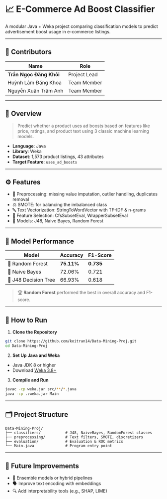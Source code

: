 # 📈 E-Commerce Ad Boost Classifier

A modular Java + Weka project comparing classification models to predict advertisement boost usage in e-commerce listings.

---

## 👥 Contributors

| Name                    | Role         |
| ----------------------- | ------------ |
| **Trần Ngọc Đăng Khôi** | Project Lead |
| Huỳnh Lâm Đăng Khoa     | Team Member  |
| Nguyễn Xuân Trâm Anh    | Team Member  |

---

## 🧠 Overview

> Predict whether a product uses ad boosts based on features like price, ratings, and product text using 3 classic machine learning models.

* **Language**: Java
* **Library**: Weka
* **Dataset**: 1,573 product listings, 43 attributes
* **Target Feature**: `uses_ad_boosts`

---

## ⚙️ Features

* 🔧 Preprocessing: missing value imputation, outlier handling, duplicates removal
* ⚖️ SMOTE: for balancing the imbalanced class
* 🔤 Text Vectorization: StringToWordVector with TF-IDF & n-grams
* 🧪 Feature Selection: CfsSubsetEval, WrapperSubsetEval
* 🤖 Models: J48, Naive Bayes, Random Forest

---

## 🧪 Model Performance

| Model                | Accuracy   | F1-Score  |
| -------------------- | ---------- | --------- |
| 🌳 Random Forest     | **75.11%** | **0.735** |
| 📙 Naive Bayes       | 72.06%     | 0.721     |
| 🌲 J48 Decision Tree | 66.93%     | 0.618     |

> 🏆 **Random Forest** performed the best in overall accuracy and F1-score.

---

## 🚀 How to Run

1. **Clone the Repository**

```bash
git clone https://github.com/koitran14/Data-Mining-Proj.git
cd Data-Mining-Proj
```

2. **Set Up Java and Weka**

* Java JDK 8 or higher
* Download [Weka 3.8+](https://www.cs.waikato.ac.nz/ml/weka/)

3. **Compile and Run**

```bash
javac -cp weka.jar src/**/*.java
java -cp .:weka.jar Main
```

---

## 🗂️ Project Structure

```
Data-Mining-Proj/
├── classifiers/           # J48, NaiveBayes, RandomForest classes
├── preprocessing/         # Text filters, SMOTE, discretizers
├── evaluation/            # Evaluation & ROC metrics
└── Main.java              # Program entry point
```

---

## 🚧 Future Improvements

* 🧬 Ensemble models or hybrid pipelines
* 🗣️ Improve text encoding with embeddings
* 🔍 Add interpretability tools (e.g., SHAP, LIME)

